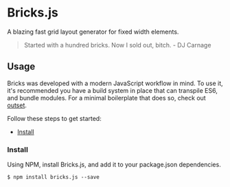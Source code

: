 # Bricks.js

A blazing fast grid layout generator for fixed width elements.

> Started with a hundred bricks. Now I sold out, bitch. - DJ Carnage

## Usage

Bricks was developed with a modern JavaScript workflow in mind. To use it, it's recommended you have a build system in place that can transpile ES6, and bundle modules. For a minimal boilerplate that does so, check out [outset](https://github.com/callmecavs/outset).

Follow these steps to get started:

* [Install](#install)

### Install

Using NPM, install Bricks.js, and add it to your package.json dependencies.

```
$ npm install bricks.js --save
```
